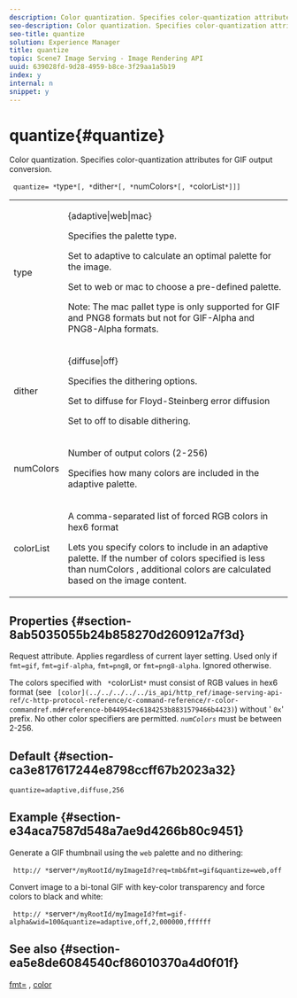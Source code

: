 ```yaml
---
description: Color quantization. Specifies color-quantization attributes for GIF output conversion.
seo-description: Color quantization. Specifies color-quantization attributes for GIF output conversion.
seo-title: quantize
solution: Experience Manager
title: quantize
topic: Scene7 Image Serving - Image Rendering API
uuid: 639028fd-9d28-4959-b8ce-3f29aa1a5b19
index: y
internal: n
snippet: y
---
```


# quantize{#quantize}

Color quantization. Specifies color-quantization attributes for GIF output conversion.

 ` quantize= *`type`*[, *`dither`*[, *`numColors`*[, *`colorList`*]]]`

<table id="table_A669A9058C8043A5BAE80B03A13B015B"> 
 <tbody> 
  <tr> 
   <td colname="col1"> <p> <span class="codeph"> <span class="varname"> type </span> </span> </p> </td> 
   <td colname="col2"> <p> <span class="codeph"> {adaptive|web|mac} </span> </p> <p>Specifies the palette type. </p> <p>Set to <span class="codeph"> adaptive </span> to calculate an optimal palette for the image. </p> <p>Set to <span class="codeph"> web </span> or <span class="codeph"> mac </span> to choose a pre-defined palette. </p> <p> <p>Note:  The <span class="codeph"> mac </span> pallet type is only supported for GIF and PNG8 formats but not for GIF-Alpha and PNG8-Alpha formats. </p> </p> </td> 
  </tr> 
  <tr> 
   <td colname="col1"> <p> <span class="codeph"> <span class="varname"> dither </span> </span> </p> </td> 
   <td colname="col2"> <p> <span class="codeph"> {diffuse|off} </span> </p> <p>Specifies the dithering options. </p> <p>Set to <span class="codeph"> diffuse </span> for Floyd-Steinberg error diffusion </p> <p>Set to <span class="codeph"> off </span> to disable dithering. </p> </td> 
  </tr> 
  <tr> 
   <td colname="col1"> <p> <span class="codeph"> <span class="varname"> numColors </span> </span> </p> </td> 
   <td colname="col2"> <p>Number of output colors (2-256) </p> <p>Specifies how many colors are included in the <span class="codeph"> adaptive </span> palette. </p> </td> 
  </tr> 
  <tr> 
   <td colname="col1"> <p> <span class="codeph"> <span class="varname"> colorList </span> </span> </p> </td> 
   <td colname="col2"> <p>A comma-separated list of forced RGB colors in hex6 format </p> <p>Lets you specify colors to include in an <span class="codeph"> adaptive </span> palette. If the number of colors specified is less than <span class="codeph"> <span class="varname"> numColors </span> </span>, additional colors are calculated based on the image content. </p> </td> 
  </tr> 
 </tbody> 
</table>

## Properties {#section-8ab5035055b24b858270d260912a7f3d}

Request attribute. Applies regardless of current layer setting. Used only if `fmt=gif`, `fmt=gif-alpha`, `fmt=png8`, or `fmt=png8-alpha`. Ignored otherwise.

The colors specified with ` *`colorList`*` must consist of RGB values in hex6 format (see ` [color](../../../../../is_api/http_ref/image-serving-api-ref/c-http-protocol-reference/c-command-reference/r-color-commandref.md#reference-b044954ec6184253b8831579466b4423)`) without ' `0x`' prefix. No other color specifiers are permitted. *`numColors`* must be between 2-256.

## Default {#section-ca3e817617244e8798ccff67b2023a32}

`quantize=adaptive,diffuse,256`

## Example {#section-e34aca7587d548a7ae9d4266b80c9451}

Generate a GIF thumbnail using the `web` palette and no dithering:

` http:// *`server`*/myRootId/myImageId?req=tmb&fmt=gif&quantize=web,off`

Convert image to a bi-tonal GIF with key-color transparency and force colors to black and white:

` http:// *`server`*/myRootId/myImageId?fmt=gif-alpha&wid=100&quantize=adaptive,off,2,000000,ffffff`

## See also {#section-ea5e8de6084540cf86010370a4d0f01f}

[fmt=](../../../../../is_api/http_ref/image-serving-api-ref/c-http-protocol-reference/c-command-reference/r-is-http-fmt.md#reference-cdf10043423b45ba9fe15157fb3ae37a) , [color](r_is_http_color.md#reference_0FDB264A3AED4BD78451BB55311F6E93) 
